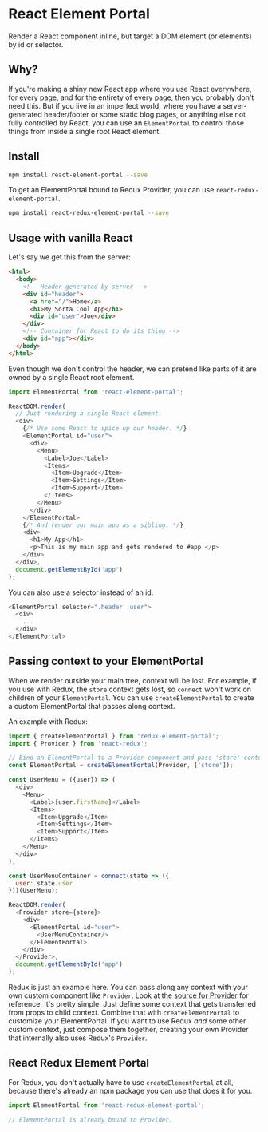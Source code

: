 # React Element Portal

Render a React component inline, but target a DOM element (or elements) by id or selector.

## Why?

If you're making a shiny new React app where you use React everywhere, for every page, and for the entirety of every page, then you probably don't need this. But if you live in an imperfect world, where you have a server-generated header/footer or some static blog pages, or anything else not fully controlled by React, you can use an `ElementPortal` to control those things from inside a single root React element.

## Install

```bash
npm install react-element-portal --save
```

To get an ElementPortal bound to Redux Provider, you can use `react-redux-element-portal`.

```bash
npm install react-redux-element-portal --save
```

## Usage with vanilla React

Let's say we get this from the server:

```html
<html>
  <body>
    <!-- Header generated by server -->
    <div id="header">
      <a href="/">Home</a>
      <h1>My Sorta Cool App</h1>
      <div id="user">Joe</div>
    </div>
    <!-- Container for React to do its thing -->
    <div id="app"></div>
  </body>
</html>
```

Even though we don't control the header, we can pretend like parts of it are owned by a single React root element.

```js
import ElementPortal from 'react-element-portal';

ReactDOM.render(
  // Just rendering a single React element.
  <div>
    {/* Use some React to spice up our header. */}
    <ElementPortal id="user">
      <div>
        <Menu>
          <Label>Joe</Label>
          <Items>
            <Item>Upgrade</Item>
            <Item>Settings</Item>
            <Item>Support</Item>
          </Items>
        </Menu>
      </div>
    </ElementPortal>
    {/* And render our main app as a sibling. */}
    <div>
      <h1>My App</h1>
      <p>This is my main app and gets rendered to #app.</p>
    </div>
  </div>,
  document.getElementById('app')
);
```

You can also use a selector instead of an id.

```js
<ElementPortal selector=".header .user">
  <div>
    ...
  </div>
</ElementPortal>
```

## Passing context to your ElementPortal

When we render outside your main tree, context will be lost. For example, if you use with Redux, the `store` context gets lost, so `connect` won't work on children of your `ElementPortal`. You can use `createElementPortal` to create a custom ElementPortal that passes along context.

An example with Redux:

```js
import { createElementPortal } from 'redux-element-portal';
import { Provider } from 'react-redux';

// Bind an ElementPortal to a Provider component and pass 'store' context into that provider.
const ElementPortal = createElementPortal(Provider, ['store']);

const UserMenu = ({user}) => (
  <div>
    <Menu>
      <Label>{user.firstName}</Label>
      <Items>
        <Item>Upgrade</Item>
        <Item>Settings</Item>
        <Item>Support</Item>
      </Items>
    </Menu>
  </div>
);

const UserMenuContainer = connect(state => ({
  user: state.user
}))(UserMenu);

ReactDOM.render(
  <Provider store={store}>
    <div>
      <ElementPortal id="user">
        <UserMenuContainer/>
      </ElementPortal>
    </div>
  </Provider>,
  document.getElementById('app')
);
```

Redux is just an example here. You can pass along any context with your own custom component like `Provider`. Look at the [source for Provider](https://github.com/reactjs/react-redux/blob/master/src/components/Provider.js) for reference. It's pretty simple. Just define some context that gets transferred from props to child context. Combine that with `createElementPortal` to customize your ElementPortal. If you want to use Redux _and_ some other custom context, just compose them together, creating your own Provider that internally also uses Redux's `Provider`.

## React Redux Element Portal

For Redux, you don't actually have to use `createElementPortal` at all, because there's already an npm package you can use that does it for you.

```js
import ElementPortal from 'react-redux-element-portal';

// ElementPortal is already bound to Provider.
```
